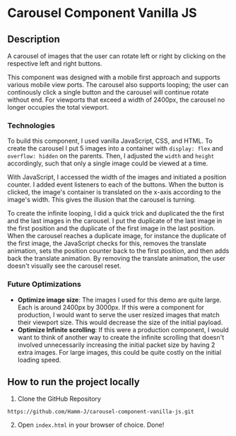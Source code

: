 # Carousel Component Vanilla JS

## Description

A carousel of images that the user can rotate left or right by clicking on the respective left and right buttons.

This component was designed with a mobile first approach and supports various
mobile view ports. The carousel also supports looping; the user can
continously click a single button and the carousel will continue rotate without end. For viewports that exceed a width of 2400px, the carousel no longer occupies the total viewport.

### Technologies

To build this component, I used vanilla JavaScript, CSS, and HTML. To create the
carousel I put 5 images into a container with `display: flex` and `overflow: hidden`
on the parents. Then, I adjusted the `width` and `height` accordingly, such that
only a single image could be viewed at a time.

With JavaScript, I accessed the width of the images and initiated a position counter. I
added event listeners to each of the buttons. When the button is clicked, the
image's container is translated on the x-axis according to the image's width.
This gives the illusion that the carousel is turning.

To create the infinite looping, I did a quick trick and duplicated the the first
and the last images in the carousel. I put the duplicate of the last image in the
first position and the duplicate of the first image in the last position. When
the carousel reaches a duplicate image, for instance the duplicate of the first image, the JavaScript checks for this, removes the translate animation, sets the position counter back to the first position, and then adds back the translate animation. By removing the translate animation, the user doesn't visually see the
carousel reset.

### Future Optimizations

- **Optimize image size**: The images I used for this demo are quite large. Each is around 2400px by 3000px. If this were a component for production, I would want to serve the user resized images that match their viewport size. This would decrease the size of the initial payload.
- **Optimize Infinite scrolling**: If this were a production component, I would want to think of another way to create the infinite scrolling that doesn't involved unnecessarily increasing the initial packet size by having 2 extra images. For large images, this could be quite costly on the initial loading speed.

## How to run the project locally

1. Clone the GitHub Repository

```
https://github.com/Hamm-J/carousel-component-vanilla-js.git
```

2. Open `index.html` in your browser of choice. Done!
